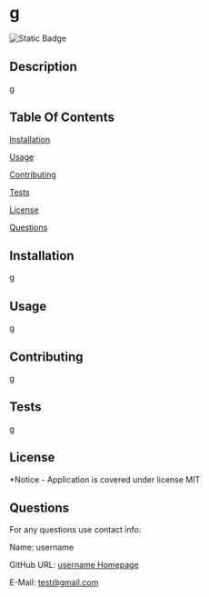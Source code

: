 # g
    
![Static Badge](https://img.shields.io/badge/license-MIT-blue)
    
## Description
    
g
    
## Table Of Contents 
    
[Installation](#installation)
    
[Usage](#usage)
    
[Contributing](#contributing)
    
[Tests](#tests)
    
[License](#license)
    
[Questions](#questions)
    
## Installation
    
g
    
## Usage
    
g
    
## Contributing
    
g
    
## Tests
    
g
    
## License 
*Notice - Application is covered under license MIT
    
## Questions
    
For any questions use contact info:
    
Name: username 

GitHub URL: [username Homepage](https://github.com/username) 

E-Mail: test@gmail.com

